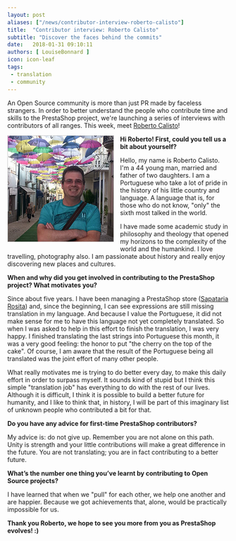 ```yaml
---
layout: post
aliases: ["/news/contributor-interview-roberto-calisto"]
title:  "Contributor interview: Roberto Calisto"
subtitle: "Discover the faces behind the commits"
date:   2018-01-31 09:10:11
authors: [ LouiseBonnard ]
icon: icon-leaf
tags:
 - translation
 - community
---
```


An Open Source community is more than just PR made by faceless strangers. In order to better understand the people who contribute time and skills to the PrestaShop project, we're launching a series of interviews with contributors of all ranges. This week, meet [Roberto Calisto](https://crowdin.com/profile/roberto.calisto)!


<img style="border: 1px solid #CCC; float: left; margin: 0 1em 1em 0;" width="240" height="240" src="/assets/images/2018/01/Roberto_Calisto.png">


**Hi Roberto! First, could you tell us a bit about yourself?**

Hello, my name is Roberto Calisto. I'm a 44 young man, married and father of two daughters. I am a Portuguese who take a lot of pride in the history of his little country and language. A language that is, for those who do not know, "only" the sixth most talked in the world.

I have made some academic study in philosophy and theology that opened my horizons to the complexity of the world and the humankind. I love travelling, photography also. I am passionate about history and really enjoy discovering new places and cultures.


**When and why did you get involved in contributing to the PrestaShop project? What motivates you?**

Since about five years. I have been managing a PrestaShop store ([Sapataria Rosita](https://www.sapatariarosita.pt/index.php)) and, since the beginning, I can see expressions are still missing translation in my language. And because I value the Portuguese, it did not make sense for me to have this language not yet completely translated. So when I was asked to help in this effort to finish the translation, I was very happy. I finished translating the last strings into Portuguese this month, it was a very good feeling: the honor to put "the cherry on the top of the cake". Of course, I am aware that the result of the Portuguese being all translated was the joint effort of many other people.

What really motivates me is trying to do better every day, to make this daily effort in order to surpass myself. It sounds kind of stupid but I think this simple "translation job" has everything to do with the rest of our lives. Although it is difficult, I think it is possible to build a better future for humanity, and I like to think that, in history, I will be part of this imaginary list of unknown people who contributed a bit for that.


**Do you have any advice for first-time PrestaShop contributors?**

My advice is: do not give up. Remember you are not alone on this path. Unity is strength and your little contributions will make a great difference in the future. You are not translating; you are in fact contributing to a better future.


**What’s the number one thing you’ve learnt by contributing to Open Source projects?**

I have learned that when we "pull" for each other, we help one another and are happier. Because we got achievements that, alone, would be practically impossible for us.


**Thank you Roberto, we hope to see you more from you as PrestaShop evolves! :)**
